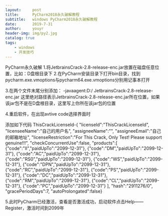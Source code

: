```yaml
---
layout:     post
title:      PyCharm2018永久破解教程
subtitle:   windows PyCharm2018永久破解教程
date:       2019-7-31
author:     youyr
header-img: img/py2.jpg
catalog: true
tags:
    - windows
    - 开发技巧
---
```


PyCharm永久破解
1.将JetbrainsCrack-2.8-release-enc.jar放置在磁盘任意位置，比如：D盘根目录下
2.在PyCharm安装目录下打开bin目录，找到pycharm.exe.vmoptions与pycharm64.exe.vmoptions分别用记事本打开

3.在两个文件末尾分别添加：
-javaagent:D:/ JetbrainsCrack-2.8-release-enc.jar
这里绝对路径表示JetbrainsCrack-2.8-release-enc.jar所在位置，如果该jar包不是在D盘根目录，这里写上你所在该jar包的位置






4.重启软件，在出现avtive code选择界面时

添加如下代码
ThisCrackLicenseId-{
"licenseId":"ThisCrackLicenseId",
"licenseeName":"自己的用户名",
"assigneeName":"",
"assigneeEmail":"自己的邮箱地址",
"licenseRestriction":"For This Crack, Only Test! Please support genuine!!!",
"checkConcurrentUse":false,
"products":[
{"code":"II","paidUpTo":"2099-12-31"},
{"code":"DM","paidUpTo":"2099-12-31"},
{"code":"AC","paidUpTo":"2099-12-31"},
{"code":"RS0","paidUpTo":"2099-12-31"},
{"code":"WS","paidUpTo":"2099-12-31"},
{"code":"DPN","paidUpTo":"2099-12-31"},
{"code":"RC","paidUpTo":"2099-12-31"},
{"code":"PS","paidUpTo":"2099-12-31"},
{"code":"DC","paidUpTo":"2099-12-31"},
{"code":"RM","paidUpTo":"2099-12-31"},
{"code":"CL","paidUpTo":"2099-12-31"},
{"code":"PC","paidUpTo":"2099-12-31"}
],
"hash":"2911276/0",
"gracePeriodDays":7,
"autoProlongated":false}

5.此时PyCharm已经激活，查看是否激活成功，启动软件点击Help——Register，激活时间到2099年

